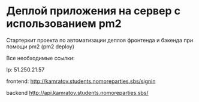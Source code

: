 # Деплой приложения на сервер с использованием pm2

Стартеркит проекта по автоматизации деплоя фронтенда и бэкенда при помощи pm2 (pm2 deploy)

Все необходимые ссылки:

Ip: 51.250.21.57

frontend: http://kamratov.students.nomoreparties.sbs/signin

backend http://api.kamratov.students.nomoreparties.sbs/
